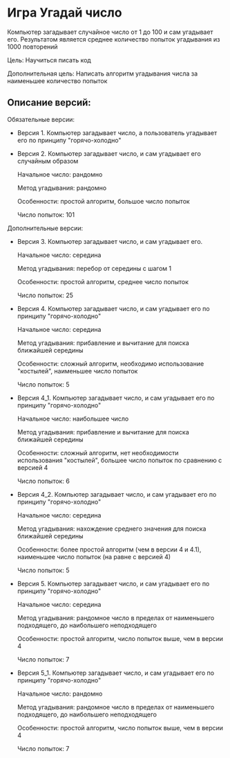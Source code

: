 # Игра Угадай число

Компьютер загадывает случайное число от 1 до 100 и сам угадывает его. 
Результатом является среднее количество попыток угадывания из 1000 повторений

Цель: Научиться писать код

Дополнительная цель: Написать алгоритм угадывания числа за наименьшее количество попыток

## Описание версий:

Обязательные версии:
* Версия 1. Компьютер загадывает число, а пользователь угадывает его по принципу "горячо-холодно"
* Версия 2. Компьютер загадывает число, и сам угадывает его случайным образом
  
  Начальное число: рандомно

  Метод угадывания: рандомно

  Особенности: простой алгоритм, большое число попыток

  Число попыток: 101

Дополнительные версии:
* Версия 3. Компьютер загадывает число, и сам угадывает его.

  Начальное число: середина

  Метод угадывания: перебор от середины с шагом 1

  Особенности: простой алгоритм, среднее число попыток

  Число попыток: 25

* Версия 4. Компьютер загадывает число, и сам угадывает его по принципу "горячо-холодно" 

  Начальное число: середина
  
  Метод угадывания: прибавление и вычитание для поиска ближайшей середины

  Особенности: сложный алгоритм, необходимо использование "костылей", наименьшее число попыток
  
  Число попыток: 5

* Версия 4_1. Компьютер загадывает число, и сам угадывает его по принципу "горячо-холодно" 

  Начальное число: наибольшее число
  
  Метод угадывания: прибавление и вычитание для поиска ближайшей середины

  Особенности: сложный алгоритм, нет необходимости использования "костылей", большее число попыток по сравнению с версией 4
  
  Число попыток: 6

* Версия 4_2. Компьютер загадывает число, и сам угадывает его по принципу "горячо-холодно" 

  Начальное число: середина
  
  Метод угадывания: нахождение среднего значения для поиска ближайшей середины

  Особенности: более простой алгоритм (чем в версии 4 и 4.1), наименьшее число попыток (на равне с версией 4)
  
  Число попыток: 5

* Версия 5. Компьютер загадывает число, и сам угадывает его по принципу "горячо-холодно" 

  Начальное число: середина
  
  Метод угадывания: рандомное число в пределах от наименьшего подходящего, до наибольшего неподходящего

  Особенности: простой алгоритм, число попыток выше, чем в версии 4
  
  Число попыток: 7

* Версия 5_1. Компьютер загадывает число, и сам угадывает его по принципу "горячо-холодно" 

  Начальное число: рандомно
  
  Метод угадывания: рандомное число в пределах от наименьшего подходящего, до наибольшего неподходящего

  Особенности: простой алгоритм, число попыток выше, чем в версии 4
  
  Число попыток: 7

